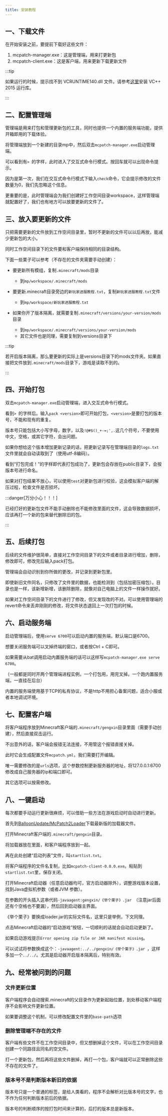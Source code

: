 ```yaml
---
title: 安装教程
---
```


## 一、下载文件

在开始安装之前，要提前下载好这些文件：

1. mcpatch-manager.exe：这是管理端，用来打更新包
2. mcpatch-client.exe：这是客户端，用来更新下载更新文件

:::tip

如果运行的时候，提示找不到 VCRUNTIME140.dll 文件。请参考[这里](../faq.md#由于找不到VCRUNTIME140.dll，无法继续执行代码)安装 VC++ 2015 运行库。

:::

## 二、配置管理端

管理端是用来打包和管理更新包的工具，同时也提供一个内置的服务端功能，提供开箱即用的下载体验。

将管理端放到一个新建的目录mp中，然后双击`mcpatch-manager.exe`启动管理端。

可以看到有`> `的字样，此时进入了交互式命令行模式。按回车就可以出现命令提示。

因为是第一次，我们在交互式命令行模式下输入`check`命令，它会提示修改的文件数量为0，我们先忽略这个信息。

更重要的是，此时管理端会为我们创建好工作空间目录workspace，这样管理端就配置好了，我们也有地方可以放要更新的文件了。

## 三、放入要更新的文件

只把需要更新的文件放到工作空间目录里，暂时不更新的文件可以以后再放，能减少更新包的大小。

同时工作空间目录下的文件要和客户端保持相同的目录结构。

下面一些栗子可以参考（不存在的文件夹需要手动创建）：

+ 要更新所有模组，复制`.minecraft/mods`目录
  + 到`mp/workspace/.minecraft/mods`

+ 要更新.minecraft目录旁边的`新玩家进服教程.txt`，复制`新玩家进服教程.txt`文件
  + 到`mp/workspace/新玩家进服教程.txt`

+ 如果你开了版本隔离，就需要复制`.minecraft/versions/your-version/mods`目录
  + 到`mp/workspace/.minecraft/versions/your-version/mods`
  + 其它文件也是同理，需要复制到versions目录下

:::tip

若开启版本隔离，那么要更新的实际上是versions目录下的mods文件夹。如果直接把文件放到`.minecraft/mods`目录下，游戏是读取不到的。

:::

## 四、开始打包

双击`mcpatch-manager.exe`启动管理端，进入交互式命令行模式。

看到`> `的字样后。输入`pack <version>`即可开始打包，`<version>`是要打包的版本号，不能和现有的重复。

版本号只能包括大小写字母，数字，以及`!@#$()_+-=;',.`这几个符号，不要使用中文，空格，或其它字符，会出问题。

如果你想给这个版本增加更新记录的话，把更新记录写在管理端目录的`logs.txt`文件里就会自动读取到了（使用utf-8编码）。

看到“打包完成！”的字样即代表打包成功了，更新包会存放在public目录下，会按版本号进行命名。

如果对打包结果不放心，可以使用`test`对更新包进行校验，这会模拟客户端的解压过程，检查文件是否损坏。

:::danger[万分小心！！！]

已经打好的更新包文件不能手动删除也不能修改里面的文件，这会导致数据损坏，应该再打一个新的包来替代删除旧的包。

:::

## 五、后续打包

后续的文件维护很简单，直接对工作空间目录下的文件或者目录进行增加，删除，修改即可，修改完后输入pack打包。

管理端会自动识别到你所做的更改，并记录到更新包里。

即使新旧文件同名，只修改了文件里的数据，也能检测到（包括加密压缩包）。目录也是一样，该新增新增，该删除删除，就像对自己电脑上的文件一样操作就好。

如果对工作空间目录下的文件进行了修改，但又发现改的不对。可以使用管理端的revert命令来丢弃刚刚的修改，将文件状态退回上一次打包的时候。

## 六、启动服务端

启动管理端后，使用`serve 6700`可以启动内置的服务端，默认端口是6700。

想要关闭服务端可以叉掉终端的窗口，或者按Ctrl + C即可。

如果需要从bat调用启动内置服务端的话可以这样写`mcpatch-manager.exe serve 6700`。

（一般都是同时开两个管理端进程实例，一个打包用，用完叉掉。一个跑内置服务端，一直挂在后台）

内置的服务端使用基于TCP的私有协议，不是http不用担心备案问题，适合小服或者本地调试环境。

## 七、配置客户端

将客户端程序放到Minecraft客户端的`.minecraft/gengxin`目录里面（需要手动创建），然后直接双击运行。

不出意外的话，客户端会报错无法连接，不用管这个报错直接关掉。

此时它会生成配置文件`mcpatch.yml`，我们需要打开编辑。

唯一需要修改的是`urls`选项，这个参数控制更新服务器的地址，将127.0.0.1:6700修改成自己服务器的ip和端口即可。

其它选项可以按需修改。

## 八、一键启动

每次都要手动运行更新很麻烦，可以借助一些方法在游戏启动时自动进行更新。

首先到[BalloonUpdate/McPatch2Loader](https://github.com/BalloonUpdate/McPatch2Loader/releases)下载最新版的加载器文件。

打开Minecraft客户端的`.minecraft/gengxin`目录。

将加载器放在里面，和客户端程序放到一起。

再在此处创建“启动列表”文件，叫`startlist.txt`。

将客户端程序的文件名复制，比如`mcpatch-client-0.0.0.exe`。粘贴到`startlist.txt`里，保存关闭。

打开Minecraft启动器（任意启动器均可，官方启动器除外），调整游戏版本设置，找到Java虚拟机参数（或者JVM 参数）。

在参数的开头插入这串代码`-javaagent:gengxin/《举个栗子》.jar `（注意jar后面还有个空格也不要漏），然后回到启动器主界面。

《举个栗子》要换成loader.jar的实际文件名，这里只是举例，下文同理。

点击Minecraft启动器的“启动游戏”按钮，一切顺利的话就会自动启动更新了。

如果启动游戏提示`Error opening zip file or JAR manifest missing`。

可以试试将参数换成这个：`-javaagent:../../gengxin/《举个栗子》.jar `，这样多加一个`../../`。尤其是启动器开启版本隔离后，特别有效。

## 九、经常被问到的问题

### 文件更新位置

客户端程序会自动搜索.minecraft的父目录作为更新起始位置，到处移动客户端程序不会影响文件更新位置。

如果要调整这个机制，可以修改配置文件里的`base-path`选项

### 删除管理端不存在的文件

客户端有些文件不在工作空间目录中，但又想删掉这个文件，可以在工作空间目录创建一个同路径且同名的空文件。

打一个更新包，然后再将这些文件删掉，再打一个包，客户端就可以正常删除这些不存在的文件了。

### 版本号不是判断版本新旧的依据

版本号只是一个普通的标签，是给人类看的，程序不会解析对比版本号的文字，也不作为任何判断版本前后的依据。

版本号的判断顺序的按打包时间来计算的，后打的版本总是新版本。
